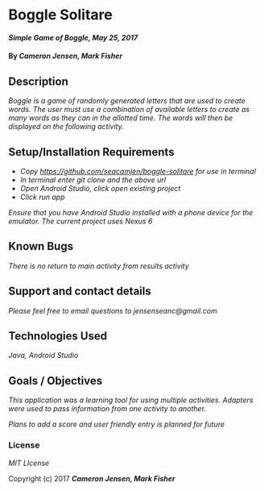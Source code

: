 # Boggle Solitare

#### _Simple Game of Boggle, May 25, 2017_

#### By _**Cameron Jensen, Mark Fisher**_

## Description

_Boggle is a game of randomly generated letters that are used to create words. The user must use a combination of available letters to create as many words as they can in the allotted time. The words will then be displayed on the following activity._

## Setup/Installation Requirements

* _Copy https://github.com/seacamjen/boggle-solitare for use in terminal_
* _In terminal enter git clone and the above url_
* _Open Android Studio, click open existing project_
* _Click run app_

_Ensure that you have Android Studio installed with a phone device for the emulator. The current project uses Nexus 6_

## Known Bugs

_There is no return to main activity from results activity_

## Support and contact details

_Please feel free to email questions to jensenseanc@gmail.com_

## Technologies Used

_Java, Android Studio_

## Goals / Objectives

_This application was a learning tool for using multiple activities. Adapters were used to pass information from one activity to another._

_Plans to add a score and user friendly entry is planned for future_

### License

*MIT LIcense*

Copyright (c) 2017 **_Cameron Jensen, Mark Fisher_**
